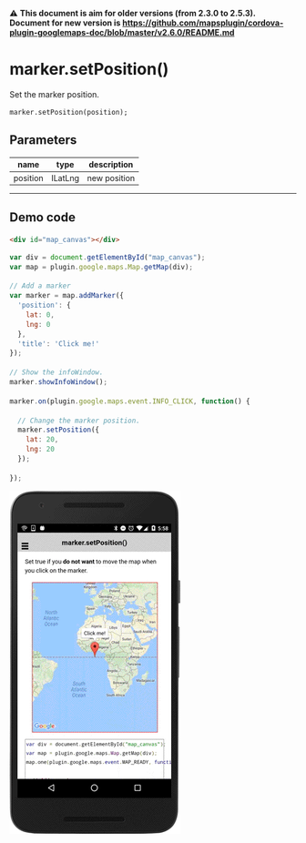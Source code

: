 :warning: **This document is aim for older versions (from 2.3.0 to 2.5.3).
Document for new version is https://github.com/mapsplugin/cordova-plugin-googlemaps-doc/blob/master/v2.6.0/README.md**

# marker.setPosition()

Set the marker position.

```
marker.setPosition(position);
```

## Parameters

name           | type     | description
---------------|----------|---------------------------------------
position       | ILatLng  | new position
------------------------------------------------------------------

## Demo code

```html
<div id="map_canvas"></div>
```

```js
var div = document.getElementById("map_canvas");
var map = plugin.google.maps.Map.getMap(div);

// Add a marker
var marker = map.addMarker({
  'position': {
    lat: 0,
    lng: 0
  },
  'title': 'Click me!'
});

// Show the infoWindow.
marker.showInfoWindow();

marker.on(plugin.google.maps.event.INFO_CLICK, function() {

  // Change the marker position.
  marker.setPosition({
    lat: 20,
    lng: 20
  });

});
```

![](image.gif)
